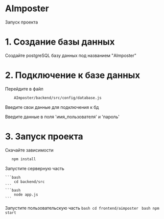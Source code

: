 # AImposter
Запуск проекта

# 1.  **Создание базы данных**
   
   Создайте postgreSQL базу данных под названием "AImposter"

# 2.  **Подключение к базе данных**
   
   Перейдите в файл
    
   ```bash
       AImposter/backend/src/config/database.js
   ```

   Введите свои данные для подключения к бд

   Введите данные в поля 'имя_пользователя' и 'пароль'

# 3.  **Запуск проекта**

   Скачайте зависимости

   ```bash
      npm install
   ```

   Запустите серверную часть
     
    ```bash
        cd backend/src
    ```
    ```bash
        node app.js
    ```
    
   Запустите пользовательскую часть
    ```bash
        cd frontend/aimposter
    ```
    ```bash
        npm start
    ```
